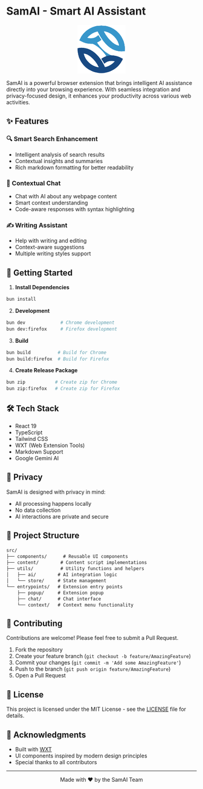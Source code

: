 # SamAI - Smart AI Assistant

<p align="center">
  <img src="public/icon/128.png" alt="SamAI Logo" width="128" height="128"/>
</p>

SamAI is a powerful browser extension that brings intelligent AI assistance directly into your browsing experience. With seamless integration and privacy-focused design, it enhances your productivity across various web activities.

## ✨ Features

### 🔍 Smart Search Enhancement
- Intelligent analysis of search results
- Contextual insights and summaries
- Rich markdown formatting for better readability

### 💬 Contextual Chat
- Chat with AI about any webpage content
- Smart context understanding
- Code-aware responses with syntax highlighting

### ✍️ Writing Assistant
- Help with writing and editing
- Context-aware suggestions
- Multiple writing styles support

## 🚀 Getting Started

1. **Install Dependencies**
```bash
bun install
```

2. **Development**
```bash
bun dev             # Chrome development
bun dev:firefox     # Firefox development
```

3. **Build**
```bash
bun build          # Build for Chrome
bun build:firefox  # Build for Firefox
```

4. **Create Release Package**
```bash
bun zip           # Create zip for Chrome
bun zip:firefox   # Create zip for Firefox
```

## 🛠️ Tech Stack

- React 19
- TypeScript
- Tailwind CSS
- WXT (Web Extension Tools)
- Markdown Support
- Google Gemini AI

## 🔐 Privacy

SamAI is designed with privacy in mind:
- All processing happens locally
- No data collection
- AI interactions are private and secure

## 🧩 Project Structure

```
src/
├── components/      # Reusable UI components
├── content/        # Content script implementations
├── utils/          # Utility functions and helpers
│   ├── ai/        # AI integration logic
│   └── store/     # State management
└── entrypoints/   # Extension entry points
    ├── popup/     # Extension popup
    ├── chat/      # Chat interface
    └── context/   # Context menu functionality
```

## 🤝 Contributing

Contributions are welcome! Please feel free to submit a Pull Request.

1. Fork the repository
2. Create your feature branch (`git checkout -b feature/AmazingFeature`)
3. Commit your changes (`git commit -m 'Add some AmazingFeature'`)
4. Push to the branch (`git push origin feature/AmazingFeature`)
5. Open a Pull Request

## 📝 License

This project is licensed under the MIT License - see the [LICENSE](LICENSE) file for details.

## 🙏 Acknowledgments

- Built with [WXT](https://wxt.dev)
- UI components inspired by modern design principles
- Special thanks to all contributors

---

<p align="center">
  Made with ❤️ by the SamAI Team
</p>
